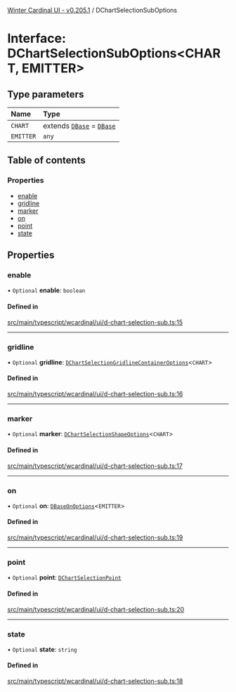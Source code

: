 [Winter Cardinal UI - v0.205.1](../index.md) / DChartSelectionSubOptions

# Interface: DChartSelectionSubOptions<CHART, EMITTER\>

## Type parameters

| Name | Type |
| :------ | :------ |
| `CHART` | extends [`DBase`](../classes/DBase.md) = [`DBase`](../classes/DBase.md) |
| `EMITTER` | `any` |

## Table of contents

### Properties

- [enable](DChartSelectionSubOptions.md#enable)
- [gridline](DChartSelectionSubOptions.md#gridline)
- [marker](DChartSelectionSubOptions.md#marker)
- [on](DChartSelectionSubOptions.md#on)
- [point](DChartSelectionSubOptions.md#point)
- [state](DChartSelectionSubOptions.md#state)

## Properties

### enable

• `Optional` **enable**: `boolean`

#### Defined in

[src/main/typescript/wcardinal/ui/d-chart-selection-sub.ts:15](https://github.com/winter-cardinal/winter-cardinal-ui/blob/v0.205.1/src/main/typescript/wcardinal/ui/d-chart-selection-sub.ts#L15)

___

### gridline

• `Optional` **gridline**: [`DChartSelectionGridlineContainerOptions`](DChartSelectionGridlineContainerOptions.md)<`CHART`\>

#### Defined in

[src/main/typescript/wcardinal/ui/d-chart-selection-sub.ts:16](https://github.com/winter-cardinal/winter-cardinal-ui/blob/v0.205.1/src/main/typescript/wcardinal/ui/d-chart-selection-sub.ts#L16)

___

### marker

• `Optional` **marker**: [`DChartSelectionShapeOptions`](DChartSelectionShapeOptions.md)<`CHART`\>

#### Defined in

[src/main/typescript/wcardinal/ui/d-chart-selection-sub.ts:17](https://github.com/winter-cardinal/winter-cardinal-ui/blob/v0.205.1/src/main/typescript/wcardinal/ui/d-chart-selection-sub.ts#L17)

___

### on

• `Optional` **on**: [`DBaseOnOptions`](DBaseOnOptions.md)<`EMITTER`\>

#### Defined in

[src/main/typescript/wcardinal/ui/d-chart-selection-sub.ts:19](https://github.com/winter-cardinal/winter-cardinal-ui/blob/v0.205.1/src/main/typescript/wcardinal/ui/d-chart-selection-sub.ts#L19)

___

### point

• `Optional` **point**: [`DChartSelectionPoint`](../index.md#dchartselectionpoint)

#### Defined in

[src/main/typescript/wcardinal/ui/d-chart-selection-sub.ts:20](https://github.com/winter-cardinal/winter-cardinal-ui/blob/v0.205.1/src/main/typescript/wcardinal/ui/d-chart-selection-sub.ts#L20)

___

### state

• `Optional` **state**: `string`

#### Defined in

[src/main/typescript/wcardinal/ui/d-chart-selection-sub.ts:18](https://github.com/winter-cardinal/winter-cardinal-ui/blob/v0.205.1/src/main/typescript/wcardinal/ui/d-chart-selection-sub.ts#L18)
